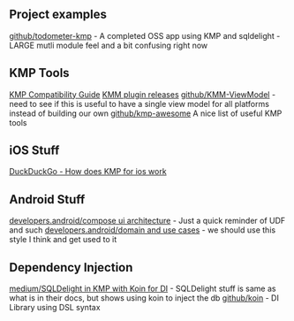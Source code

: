 ## Project examples
[github/todometer-kmp](https://github.com/serbelga/Todometer-KMP/tree/main) - A completed OSS app using KMP and sqldelight - LARGE mutli module feel and a bit confusing right now

## KMP Tools
[KMP Compatibility Guide](https://kotlinlang.org/docs/multiplatform-compatibility-guide.html)
[KMM plugin releases](https://kotlinlang.org/docs/multiplatform-plugin-releases.html#release-details)
[github/KMM-ViewModel](https://github.com/rickclephas/KMM-ViewModel) - need to see if this is useful to have a single view model for all platforms instead of building our own
[github/kmp-awesome](https://github.com/terrakok/kmp-awesome) A nice list of useful KMP tools

## iOS Stuff
[DuckDuckGo - How does KMP for ios work](https://duckduckgo.com/?q=how+does+kmp+for+ios+work&atb=v353-1&ia=web)

## Android Stuff
[developers.android/compose ui architecture](https://developer.android.com/jetpack/compose/architecture) - Just a quick reminder of UDF and such
[developers.android/domain and use cases](https://developer.android.com/topic/architecture/domain-layer?hl=en) - we should use this style I think and get used to it

## Dependency Injection
[medium/SQLDelight in KMP with Koin for DI](https://medium.com/arconsis/sqldelight-in-kotlin-multiplatform-mobile-kmm-9ed8a539ec27) - SQLDelight stuff is same as what is in their docs, but shows using koin to inject the db
[github/koin](https://github.com/InsertKoinIO/koin) - DI Library using DSL syntax
